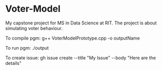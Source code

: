 # Voter-Model
My capstone project for MS in Data Science at RIT. The project is about simulating voter behaviour.

To compile pgm:
g++ VoterModelPrototype.cpp -o outputName

To run pgm:
./output

To create issue:
gh issue create --title "My Issue" --body "Here are the details"